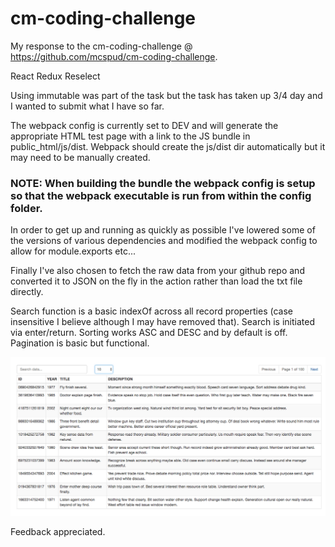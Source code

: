# cm-coding-challenge

My response to the cm-coding-challenge @ https://github.com/mcspud/cm-coding-challenge.

React
Redux
Reselect

Using immutable was part of the task but the task has taken up 3/4 day and I wanted to submit what I have so far.

The webpack config is currently set to DEV and will generate the appropriate HTML test page with a link to the JS bundle in public_html/js/dist.  Webpack should create the js/dist dir automatically but it may need to be manually created.  

### NOTE: When building the bundle the webpack config is setup so that the webpack executable is run from within the config folder.

In order to get up and running as quickly as possible I've lowered some of the versions of various dependencies and modified the webpack config to allow for module.exports etc...

Finally I've also chosen to fetch the raw data from your github repo and converted it to JSON on the fly in the action rather than load the txt file directly.

Search function is a basic indexOf across all record properties (case insensitive I believe although I may have removed that).  Search is initiated via enter/return.  Sorting works ASC and DESC and by default is off.  Pagination is basic but functional.

![Screen](/public_html/screenshot.png)

Feedback appreciated.
